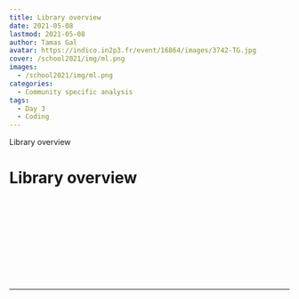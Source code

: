 ```yaml
---
title: Library overview
date: 2021-05-08
lastmod: 2021-05-08
author: Tamas Gal
avatar: https://indico.in2p3.fr/event/16864/images/3742-TG.jpg
cover: /school2021/img/ml.png
images:
  - /school2021/img/ml.png
categories:
  - Community specific analysis
tags:
  - Day 3
  - Coding
---
```


Library overview

<!--more-->
<!---->

<!-- Dear instructor:
* The dates at the top of this markdown (.md) document will help order the classes in the portal.
Please, if you don't need to, do not change the one that is now.
* Take into account that there is a feature in the dates: if you use a date in the future, the class will be not visible in the portal until the date you have assigned.
* You can create dedicated folders if you need to.
* But if you simply need to add some pictures, you can use the folder ../static/img/ mentioned at the top as /school2021/img/
-->

<!---->

# Library overview

<object data="https://indico.in2p3.fr/event/20306/contributions/94714/attachments/64721/89903/Python.pdf
" type="application/pdf" width="100%" height="550px">
    <embed src="https://indico.in2p3.fr/event/20306/contributions/94714/attachments/64721/89903/Python.pdf
">    
    </embed>
</object>



---
